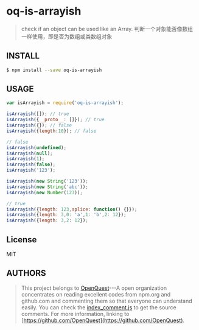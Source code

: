 # oq-is-arrayish

> check if an object can be used like an Array. 判断一个对象能否像数组一样使用，即是否为数组或类数组对象

## INSTALL
```sh
$ npm install --save oq-is-arrayish
```
## USAGE
```javascript
var isArrayish = require('oq-is-arrayish');

isArrayish([]); // true
isArrayish({__proto__: []}); // true
isArrayish({}); // false
isArrayish({length:10}); // false

// false
isArrayish(undefined);
isArrayish(null);
isArrayish(1);
isArrayish(false);
isArrayish('123');

isArrayish(new String('123'));
isArrayish(new String('abc'));
isArrayish(new Number(123));

// true
isArrayish({length: 123,splice: function() {}});
isArrayish({length: 3,0: 'a',1: 'b',2: 12});
isArrayish({length: 3,2: 12});
```
## License

MIT

## AUTHORS
> This project belongs to [OpenQuest](https://github.com/OpenQuest)---A open organization concentrates on reading excellent codes from npm.org and github.com and commenting them so that everyone can understand easily.
> You can check the [index_comment.js](./index_comment.js) to get the source comments.
> For more information, linking to [https://github.com/OpenQuest](https://github.com/OpenQuest).